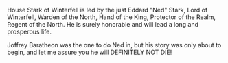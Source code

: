 House Stark of Winterfell is led by the just Eddard "Ned" Stark, Lord of Winterfell, Warden of the North, Hand of the King, Protector of the Realm, Regent of the North.  He is surely honorable and will lead a long and prosperous life.

 Joffrey Baratheon was the one to do Ned in, but his story was only about to begin, and let me assure you he will DEFINITELY NOT DIE!
